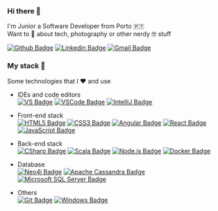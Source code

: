 ### Hi there 👋

I'm Junior a Software Developer from Porto 🇵🇹  
Want to 💬 about tech, photography or other nerdy 🤓 stuff  

<a href="https://github.com/jroliveira" target="_blank"> ![Github Badge](https://img.shields.io/badge/-jroliveira-000?style=flat-square&logo=Github&logoColor=white&link=https://github.com/jroliveira)</a>
<a href="https://www.linkedin.com/in/junior-oliveira/" target="_blank"> ![Linkedin Badge](https://img.shields.io/badge/-junior&#8208;oliveira-blue?style=flat-square&logo=Linkedin&logoColor=white&link=https://www.linkedin.com/in/junior-oliveira)</a>
<a href="mailto:junolive@gmail.com" target="_blank"> ![Gmail Badge](https://img.shields.io/badge/-junolive-c14438?style=flat-square&logo=Gmail&logoColor=white&link=mailto:junolive@gmail.com)</a>

### My stack 🚀

Some technologies that I ❤️ and use

 - IDEs and code editors  
<a href="https://visualstudio.microsoft.com" target="_blank"> ![VS Badge](https://img.shields.io/badge/-Visual%20Studio-5C2D91?style=flat-square&logo=visual-studio&logoColor=white)</a>
<a href="https://code.visualstudio.com" target="_blank"> ![VSCode Badge](https://img.shields.io/badge/-VSCode-007ACC?style=flat-square&logo=visual-studio-code&logoColor=white)</a>
<a href="https://www.jetbrains.com/idea" target="_blank"> ![IntelliJ Badge](https://img.shields.io/badge/-IntelliJ%20IDEA-000000?style=flat-square&logo=intellij-idea&logoColor=white)</a>

 - Front-end stack  
<a href="https://developer.mozilla.org/en-US/docs/Web/Guide/HTML/HTML5" target="_blank"> ![HTML5 Badge](https://img.shields.io/badge/-HTML5-E34F26?style=flat-square&logo=html5&logoColor=white)</a>
<a href="https://developer.mozilla.org/en-US/docs/Web/CSS" target="_blank"> ![CSS3 Badge](https://img.shields.io/badge/-CSS3-1572B6?style=flat-square&logo=css3&logoColor=white)</a>
<a href="https://angular.io" target="_blank"> ![Angular Badge](https://img.shields.io/badge/-Angular-DD0031?style=flat-square&logo=angular&logoColor=white)</a>
<a href="https://reactjs.org" target="_blank"> ![React Badge](https://img.shields.io/badge/-React-61DAFB?style=flat-square&logo=react&logoColor=white)</a>
<a href="https://developer.mozilla.org/en-US/docs/Web/JavaScript" target="_blank"> ![JavaScript Badge](https://img.shields.io/badge/-JavaScript-yellow?style=flat-square&logo=javascript&logoColor=white)</a>

 - Back-end stack  
<a href="https://docs.microsoft.com/en-us/dotnet/csharp" target="_blank"> ![CSharp Badge](https://img.shields.io/badge/-CSharp-239120?style=flat-square&logo=c-sharp&logoColor=white)</a>
<a href="https://www.scala-lang.org" target="_blank"> ![Scala Badge](https://img.shields.io/badge/-Scala-DC322F?style=flat-square&logo=scala&logoColor=white)</a>
<a href="https://nodejs.org" target="_blank"> ![Node.js Badge](https://img.shields.io/badge/-Node.js-339933?style=flat-square&logo=node.js&logoColor=white)</a>
<a href="https://docker.com" target="_blank"> ![Docker Badge](https://img.shields.io/badge/-Docker-2496ED?style=flat-square&logo=docker&logoColor=white)</a>

 - Database  
<a href="https://neo4j.com" target="_blank"> ![Neo4j Badge](https://img.shields.io/badge/-Neo4j-008CC1?style=flat-square&logo=neo4j&logoColor=white)</a>
<a href="https://cassandra.apache.org" target="_blank"> ![Apache Cassandra Badge](https://img.shields.io/badge/-Apache%20Cassandra-1287B1?style=flat-square&logo=cassandra&logoColor=white)</a>
<a href="https://www.microsoft.com/en-us/sql-server" target="_blank"> ![Microsoft SQL Server Badge](https://img.shields.io/badge/-Microsoft%20SQL%20Server-CC2927?style=flat-square&logo=microsoft-sql-server&logoColor=white)</a>

 - Others  
<a href="https://git-scm.com" target="_blank"> ![Git Badge](https://img.shields.io/badge/-Git-F05032?style=flat-square&logo=git&logoColor=white)</a>
<a href="https://www.microsoft.com" target="_blank"> ![Windows Badge](https://img.shields.io/badge/-Windows-0078D6?style=flat-square&logo=windows&logoColor=white)</a>
